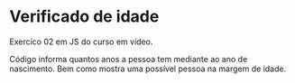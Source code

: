 # Verificado de idade

Exercíco 02 em JS do curso em vídeo.

Código informa quantos anos a pessoa tem mediante ao ano de nascimento. Bem como mostra uma possível pessoa na margem de idade.
